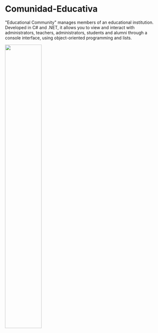 # Comunidad-Educativa
"Educational Community" manages members of an educational institution. Developed in C# and .NET, it allows you to view and interact with administrators, teachers, administrators, students and alumni through a console interface, using object-oriented programming and lists.

<img src="https://github.com/K3ury99/Comunidad-Educativa/assets/128008789/ea66fbb0-f1ee-4753-8438-1d4600a4618e" width="49%"></img>

